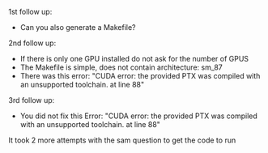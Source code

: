 
1st follow up: 

- Can you also generate a Makefile?

2nd follow up:
 
- If there is only one GPU installed do not ask for the number of GPUS
- The Makefile is simple, does not contain architecture: sm_87  
- There was this error: "CUDA error: the provided PTX was compiled with an unsupported toolchain. at line 88"

3rd follow up: 

- You did not fix this Error: "CUDA error: the provided PTX was compiled with an unsupported toolchain. at line 88"

It took 2 more attempts with the sam question to get the code to run 


